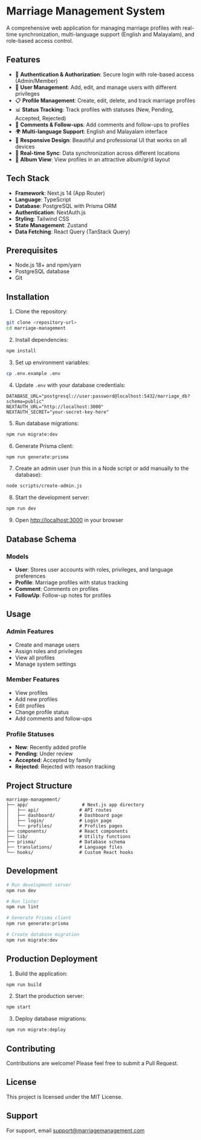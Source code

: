 # Marriage Management System

A comprehensive web application for managing marriage profiles with real-time synchronization, multi-language support (English and Malayalam), and role-based access control.

## Features

- 🔐 **Authentication & Authorization**: Secure login with role-based access (Admin/Member)
- 👥 **User Management**: Add, edit, and manage users with different privileges
- 📋 **Profile Management**: Create, edit, delete, and track marriage profiles
- 📊 **Status Tracking**: Track profiles with statuses (New, Pending, Accepted, Rejected)
- 💬 **Comments & Follow-ups**: Add comments and follow-ups to profiles
- 🌍 **Multi-language Support**: English and Malayalam interface
- 📱 **Responsive Design**: Beautiful and professional UI that works on all devices
- 🔄 **Real-time Sync**: Data synchronization across different locations
- 📸 **Album View**: View profiles in an attractive album/grid layout

## Tech Stack

- **Framework**: Next.js 14 (App Router)
- **Language**: TypeScript
- **Database**: PostgreSQL with Prisma ORM
- **Authentication**: NextAuth.js
- **Styling**: Tailwind CSS
- **State Management**: Zustand
- **Data Fetching**: React Query (TanStack Query)

## Prerequisites

- Node.js 18+ and npm/yarn
- PostgreSQL database
- Git

## Installation

1. Clone the repository:
```bash
git clone <repository-url>
cd marriage-management
```

2. Install dependencies:
```bash
npm install
```

3. Set up environment variables:
```bash
cp .env.example .env
```

4. Update `.env` with your database credentials:
```
DATABASE_URL="postgresql://user:password@localhost:5432/marriage_db?schema=public"
NEXTAUTH_URL="http://localhost:3000"
NEXTAUTH_SECRET="your-secret-key-here"
```

5. Run database migrations:
```bash
npm run migrate:dev
```

6. Generate Prisma client:
```bash
npm run generate:prisma
```

7. Create an admin user (run this in a Node script or add manually to the database):
```bash
node scripts/create-admin.js
```

8. Start the development server:
```bash
npm run dev
```

9. Open [http://localhost:3000](http://localhost:3000) in your browser

## Database Schema

### Models

- **User**: Stores user accounts with roles, privileges, and language preferences
- **Profile**: Marriage profiles with status tracking
- **Comment**: Comments on profiles
- **FollowUp**: Follow-up notes for profiles

## Usage

### Admin Features
- Create and manage users
- Assign roles and privileges
- View all profiles
- Manage system settings

### Member Features
- View profiles
- Add new profiles
- Edit profiles
- Change profile status
- Add comments and follow-ups

### Profile Statuses
- **New**: Recently added profile
- **Pending**: Under review
- **Accepted**: Accepted by family
- **Rejected**: Rejected with reason tracking

## Project Structure

```
marriage-management/
├── app/                    # Next.js app directory
│   ├── api/               # API routes
│   ├── dashboard/         # Dashboard page
│   ├── login/             # Login page
│   └── profiles/          # Profiles pages
├── components/            # React components
├── lib/                   # Utility functions
├── prisma/                # Database schema
├── translations/          # Language files
└── hooks/                 # Custom React hooks
```

## Development

```bash
# Run development server
npm run dev

# Run linter
npm run lint

# Generate Prisma client
npm run generate:prisma

# Create database migration
npm run migrate:dev
```

## Production Deployment

1. Build the application:
```bash
npm run build
```

2. Start the production server:
```bash
npm start
```

3. Deploy database migrations:
```bash
npm run migrate:deploy
```

## Contributing

Contributions are welcome! Please feel free to submit a Pull Request.

## License

This project is licensed under the MIT License.

## Support

For support, email support@marriagemanagement.com
